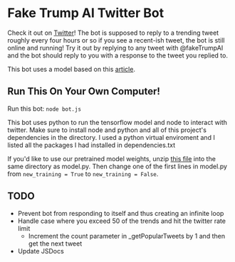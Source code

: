 # Fake Trump AI Twitter Bot

Check it out on [Twitter](https://twitter.com/fakeTrumpAI/with_replies)! The bot is supposed to reply to a trending tweet roughly every four hours or so if you see a recent-ish tweet, the bot is still online and running! Try it out by replying to any tweet with @fakeTrumpAI and the bot should reply to you with a response to the tweet you replied to.

This bot uses a model based on this [article](https://medium.com/tensorflow/a-transformer-chatbot-tutorial-with-tensorflow-2-0-88bf59e66fe2).

## Run This On Your Own Computer!  
Run this bot: `node bot.js`  

This bot uses python to run the tensorflow model and node to interact with twitter. Make sure to install node and python and all of this project's dependencies in the directory. I used a python virtual enviroment and I listed all the packages I had installed in dependencies.txt  

If you'd like to use our pretrained model weights, unzip [this file](https://gtvault-my.sharepoint.com/personal/awing6_gatech_edu/_layouts/15/onedrive.aspx?id=%2Fpersonal%2Fawing6%5Fgatech%5Fedu%2FDocuments%2Ftraining%2Ezip&parent=%2Fpersonal%2Fawing6%5Fgatech%5Fedu%2FDocuments&originalPath=aHR0cHM6Ly9ndHZhdWx0LW15LnNoYXJlcG9pbnQuY29tLzp1Oi9nL3BlcnNvbmFsL2F3aW5nNl9nYXRlY2hfZWR1L0VZcWpXNWVGQ0x0SnNHNXdlUzM0ZEdNQnk5T194ekQzT0ZfTUNJSVhpOVdCNWc_cnRpbWU9WHduYUlaVmsxMGc) into the same directory as model.py. Then change one of the first lines in model.py from `new_training = True` to `new_training = False`.  

## TODO

* Prevent bot from responding to itself and thus creating an infinite loop  
* Handle case where you exceed 50 of the trends and hit the twitter rate limit  
  * Increment the count parameter in _getPopularTweets by 1 and then get the next tweet  
* Update JSDocs
